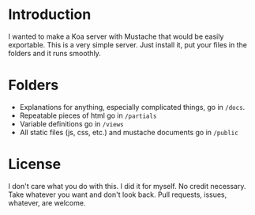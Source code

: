 # Introduction

I wanted to make a Koa server with Mustache that would be easily exportable. This is a very simple server. Just install it, put your files in the folders and it runs smoothly.

# Folders

* Explanations for anything, especially complicated things, go in `/docs`.
* Repeatable pieces of html go in `/partials`
* Variable definitions go in `/views`
* All static files (js, css, etc.) and mustache documents go in `/public`

# License

I don't care what you do with this. I did it for myself. No credit necessary. Take whatever you want and don't look back. Pull requests, issues, whatever, are welcome.
